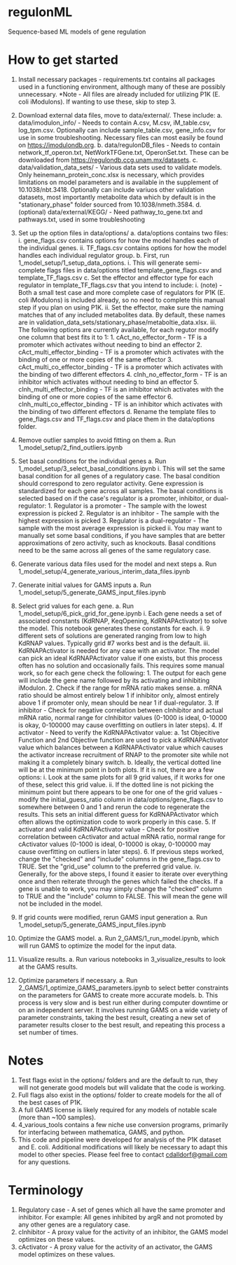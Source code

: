 # regulonML
Sequence-based ML models of gene regulation

# How to get started
1. Install necessary packages - requirements.txt contains all packages used in a functioning environment, although many of these are possibly unnecessary.
*Note - All files are already included for utilizing P1K (E. coli iModulons). If wanting to use these, skip to step 3.

2. Download external data files, move to data/external/. These include:
    a. data/imodulon_info/ - Needs to contain A.csv, M.csv, iM_table.csv, log_tpm.csv. Optionally can include sample_table.csv, gene_info.csv for use in some troubleshooting. Necessary files can most easily be found on https://imodulondb.org.
    b. data/regulonDB_files - Needs to contain network_tf_operon.txt, NetWorkTFGene.txt, OperonSet.txt. These can be downloaded from https://regulondb.ccg.unam.mx/datasets.
    c. data/validation_data_sets/ - Various data sets used to validate models. Only heinemann_protein_conc.xlsx is necessary, which provides limitations on model parameters and is available in the supplement of 10.1038/nbt.3418. Optionally can include variuos other validation datasets, most importantly metabolite data which by default is in the "stationary_phase" folder sourced from 10.1038/nmeth.3584.
    d. (optional) data/external/KEGG/ - Need pathway_to_gene.txt and pathways.txt, used in some troubleshooting

3. Set up the option files in data/options/
    a. data/options contains two files:
        i. gene_flags.csv contains options for how the model handles each of the individual genes.
        ii. TF_flags.csv contains options for how the model handles each individual regulator group.
    b. First, run 1_model_setup/1_setup_data_options.
        i. This will generate semi-complete flags files in data/options titled template_gene_flags.csv and template_TF_flags.csv
    c. Set the effector and effector type for each regulator in template_TF_flags.csv that you intend to include:
        i. (note) - Both a small test case and more complete case of regulators for P1K (E. coli iModulons) is included already, so no need to complete this manual step if you plan on using P1K.
        ii. Set the effector, make sure the naming matches that of any included metabolites data. By default, these names are in validation_data_sets/stationary_phase/metaboltie_data.xlsx.
        iii. The following options are currently available, for each regutor modify one column that best fits it to 1:
            1. cAct_no_effector_form - TF is a promoter which activates without needing to bind an effector
            2. cAct_multi_effector_binding - TF is a promoter which activates with the binding of one or more copies of the same effector
            3. cAct_multi_co_effector_binding - TF is a promoter which activates with the binding of two different effectors
            4. cInh_no_effector_form - TF is an inhibitor which activates without needing to bind an effector
            5. cInh_multi_effector_binding - TF is an inhibitor which activates with the binding of one or more copies of the same effector
            6. cInh_multi_co_effector_binding -  TF is an inhibitor which activates with the binding of two different effectors
    d. Rename the template files to gene_flags.csv and TF_flags.csv and place them in the data/options folder.

4. Remove outlier samples to avoid fitting on them
    a. Run 1_model_setup/2_find_outliers.ipynb

5. Set basal conditions for the individual genes
    a. Run 1_model_setup/3_select_basal_conditions.ipynb
        i. This will set the same basal condition for all genes of a regulatory case. The basal condition should correspond to zero regulator activity. Gene expression is standardized for each gene across all samples. The basal conditions is selected based on if the case's regulator is a promoter, inhibitor, or dual-regulator:
            1. Regulator is a promoter - The sample with the lowest expression is picked
            2. Regulator is an inhibitor - The sample with the highest expression is picked
            3. Regulator is a dual-regulator - The sample with the most average expression is picked
        ii. You may want to manually set some basal conditions, if you have samples that are better approximations of zero activity, such as knockouts. Basal conditions need to be the same across all genes of the same regulatory case.

4. Generate various data files used for the model and next steps
    a. Run 1_model_setup/4_generate_various_interim_data_files.ipynb

5. Generate initial values for GAMS inputs
    a. Run 1_model_setup/5_generate_GAMS_input_files.ipynb

6. Select grid values for each gene.
    a. Run 1_model_setup/6_pick_grid_for_gene.ipynb
        i. Each gene needs a set of associated constants (KdRNAP, KeqOpening, KdRNAPActivator) to solve the model. This notebook generates these constants for each.
        ii. 9 different sets of solutions are generated ranging from low to high KdRNAP values. Typically grid #7 works best and is the default.
        iii. KdRNAPActivator is needed for any case with an activator. The model can pick an ideal KdRNAPActivator value if one exists, but this process often has no solution and occasionally fails. This requires some manual work, so for each gene check the following:
            1. The output for each gene will include the gene name followed by its activating and inhibiting iModulon.
            2. Check if the range for mRNA ratio makes sense.
                a. mRNA ratio should be almost entirely below 1 if inhibitor only, almost entirely above 1 if promoter only, mean should be near 1 if dual-regulator.
            3. If inhibitor - Check for negative correlation between cInhibitor and actual mRNA ratio, normal range for cInhibitor values (0-1000 is ideal, 0-10000 is okay, 0-100000 may cause overfitting on outliers in later steps).
            4. If activator - Need to verify the KdRNAPActivator value:
                a. 1st Objecitive Function and 2nd Objective function are used to pick a KdRNAPActivator value which balances between a KdRNAPActivator value which causes the activator increase recruitment of RNAP to the promoter site while not making it a completely binary switch.
                b. Ideally, the vertical dotted line will be at the minimum point in both plots. If it is not, there are a few options:
                    i. Look at the same plots for all 9 grid values, if it works for one of these, select this grid value.
                    ii. If the dotted line is not picking the minimum point but there appears to be one for one of the grid values - modify the initial_guess_ratio column in data/options/gene_flags.csv to somewhere between 0 and 1 and rerun the code to regenerate the results. This sets an initial different guess for KdRNAPActivator which often allows the optimization code to work properly in this case.
            5. If activator and valid KdRNAPActivator value - Check for positive correlation between cActivator and actual mRNA ratio, normal range for cActivator values (0-1000 is ideal, 0-10000 is okay, 0-100000 may cause overfitting on outliers in later steps).
            6. If previous steps worked, change the "checked" and "include" columns in the gene_flags.csv to TRUE. Set the "grid_use" column to the preferred grid value.
        iv. Generally, for the above steps, I found it easier to iterate over everything once and then reiterate through the genes which failed the checks. If a gene is unable to work, you may simply change the "checked" column to TRUE and the "include" column to FALSE. This will mean the gene will not be included in the model.

7. If grid counts were modified, rerun GAMS input generation
    a. Run 1_model_setup/5_generate_GAMS_input_files.ipynb

8. Optimize the GAMS model.
    a. Run 2_GAMS/1_run_model.ipynb, which will run GAMS to optimize the model for the input data.

9. Visualize results.
    a. Run various notebooks in 3_visualize_results to look at the GAMS results.

10. Optimize parameters if necessary.
    a. Run 2_GAMS/1_optimize_GAMS_parameters.ipynb to select better constraints on the parameters for GAMS to create more accurate models.
    b. This process is very slow and is best run either during computer downtime or on an independent server. It involves running GAMS on a wide variety of parameter constraints, taking the best result, creating a new set of parameter results closer to the best result, and repeating this process a set number of times.


# Notes
1. Test flags exist in the options/ folders and are the default to run, they will not generate good models but will validate that the code is working.
2. Full flags also exist in the options/ folder to create models for the all of the best cases of P1K.
3. A full GAMS license is likely required for any models of notable scale (more than ~100 samples).
4. 4_various_tools contains a few niche use conversion programs, primarily for interfacing between mathematica, GAMS, and python.
5. This code and pipeline were developed for analysis of the P1K dataset and E. coli. Additional modifications will likely be necessary to adapt this model to other species. Please feel free to contact cdalldorf@gmail.com for any questions.


# Terminology
1. Regulatory case - A set of genes which all have the same promoter and inhibitor. For example: All genes inhibited by argR and not promoted by any other genes are a regulatory case.
2. cInhibitor - A proxy value for the activity of an inhibitor, the GAMS model optimizes on these values.
3. cActivator - A proxy value for the activity of an activator, the GAMS model optimizes on these values.